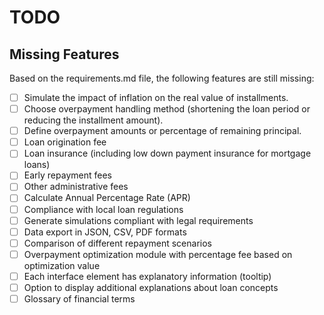 # TODO

## Missing Features

Based on the requirements.md file, the following features are still missing:

- [ ] Simulate the impact of inflation on the real value of installments.
- [ ] Choose overpayment handling method (shortening the loan period or reducing the installment amount).
- [ ] Define overpayment amounts or percentage of remaining principal.
- [ ] Loan origination fee
- [ ] Loan insurance (including low down payment insurance for mortgage loans)
- [ ] Early repayment fees
- [ ] Other administrative fees
- [ ] Calculate Annual Percentage Rate (APR)
- [ ] Compliance with local loan regulations
- [ ] Generate simulations compliant with legal requirements
- [ ] Data export in JSON, CSV, PDF formats
- [ ] Comparison of different repayment scenarios
- [ ] Overpayment optimization module with percentage fee based on optimization value
- [ ] Each interface element has explanatory information (tooltip)
- [ ] Option to display additional explanations about loan concepts
- [ ] Glossary of financial terms